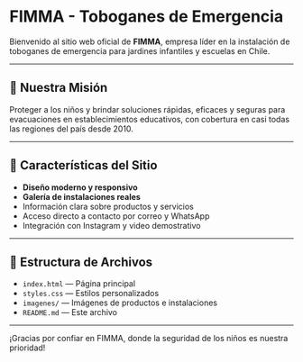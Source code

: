 # FIMMA - Toboganes de Emergencia

Bienvenido al sitio web oficial de **FIMMA**, empresa líder en la instalación de toboganes de emergencia para jardines infantiles y escuelas en Chile.

---

## 🚸 Nuestra Misión

Proteger a los niños y brindar soluciones rápidas, eficaces y seguras para evacuaciones en establecimientos educativos, con cobertura en casi todas las regiones del país desde 2010.

---

## 🌟 Características del Sitio

- **Diseño moderno y responsivo**
- **Galería de instalaciones reales**
- Información clara sobre productos y servicios
- Acceso directo a contacto por correo y WhatsApp
- Integración con Instagram y video demostrativo

---

## 📂 Estructura de Archivos

- `index.html` — Página principal
- `styles.css` — Estilos personalizados
- `imagenes/` — Imágenes de productos e instalaciones
- `README.md` — Este archivo

---

¡Gracias por confiar en FIMMA, donde la seguridad de los niños es nuestra prioridad! 
